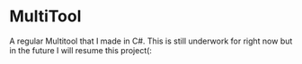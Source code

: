 # MultiTool
A regular Multitool that I made in C#. This is still underwork for right now but in the future I will resume this project(:
